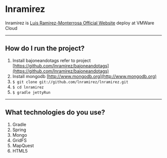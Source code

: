 lnramirez
==========

lnramirez is [Luis Ramirez-Monterrosa Official Website](http://lnramirez.cloudfoundry.com) deploy at VMWare Cloud 

***

How do I run the project?
-------------------------

1. Install bajoneandotags refer to project [https://github.com/lnramirez/bajoneandotags](https://github.com/lnramirez/bajoneandotags)
2. Install mongodb [http://www.mongodb.org](http://www.mongodb.org)
3. `$ git clone git://github.com/lnramirez/lnramirez.git`
4. `$ cd lnramirez`
4. `$ gradle jettyRun`

***

What technologies do you use?
-----------------------------

1. Gradle
2. Spring
3. Mongo
4. GridFS
5. MapQuest
6. HTML5

